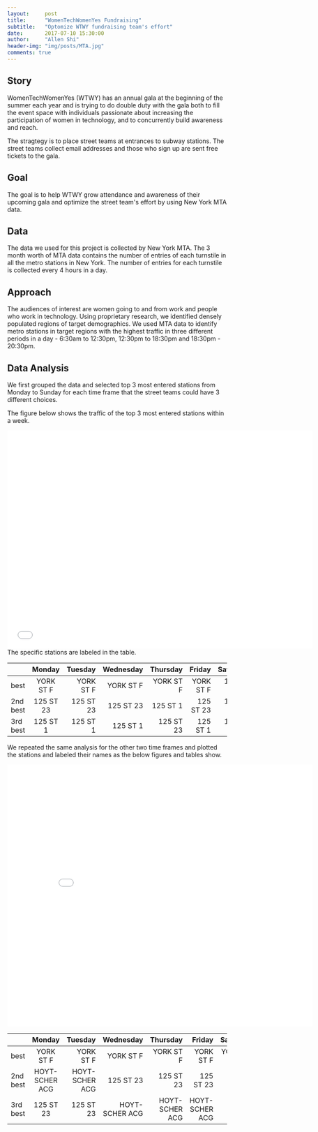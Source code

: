 ```yaml
---
layout:     post
title:      "WomenTechWomenYes Fundraising"
subtitle:   "Optomize WTWY fundraising team's effort"
date:       2017-07-10 15:30:00
author:     "Allen Shi"
header-img: "img/posts/MTA.jpg"
comments: true
---
```


## Story
WomenTechWomenYes (WTWY) has an annual gala at the beginning of the summer each year and is trying to do double duty with the gala both to fill the event space with individuals passionate about increasing the participation of women in technology, and to concurrently build awareness and reach.

The stragtegy is to place street teams at entrances to subway stations. The street teams collect email addresses and those who sign up are sent free tickets to the gala.

## Goal
The goal is to help WTWY grow attendance and awareness of their upcoming gala and optimize the street team's effort by using New York MTA data.

## Data
The data we used for this project is collected by New York MTA. The 3 month worth of MTA data contains the number of entries of each turnstile in all the metro stations in New York. The number of entries for each turnstile is collected every 4 hours in a day.

## Approach
The audiences of interest are women going to and from work and people who work in technology. Using proprietary research, we identified densely populated regions of target demographics. We used MTA data to identify metro stations in target regions with the highest traffic in three different periods in a day - 6:30am to 12:30pm, 12:30pm to 18:30pm and 18:30pm - 20:30pm. 

## Data Analysis

We first grouped the data and selected top 3 most entered stations from Monday to Sunday for each time frame that the street teams could have 3 different choices.

The figure below shows the traffic of the top 3 most entered stations within a week. 
<iframe width="700" height="500" frameborder="0" scrolling="no" src="//plot.ly/~a98051827/48.embed"></iframe>
The specific stations are labeled in the table.

|          |  Monday   |  Tuesday |   Wednesday | Thursday | Friday | Saturday | Sunday | 
|----------|:-------------:|---------:|-----------:|--------:|--------:|--------:|--------:|
|   best   |  YORK ST F |  YORK ST F |   YORK ST F |   YORK ST F | YORK ST F| 125 ST 1 | 125 ST 23 |
|  2nd best|  125 ST 23 |  125 ST 23 |   125 ST 23 |   125 ST 1  | 125 ST 23| 125 ST 23 | 125 ST ABCD |
|  3rd best|  125 ST 1  |  125 ST 1  |   125 ST 1  |   125 ST 23 | 125 ST 1| 125 ST ABCD | 125 ST 1 |

We repeated the same analysis for the other two time frames and plotted the stations and labeled their names as the below figures and tables show.
<iframe width="700" height="600" frameborder="0" scrolling="no" src="//plot.ly/~a98051827/50.embed"></iframe>

|          |  Monday   |  Tuesday |   Wednesday | Thursday | Friday | Saturday | Sunday | 
|----------|:-------------:|---------:|-----------:|--------:|--------:|--------:|--------:|
|   best   |  YORK ST F |  YORK ST F |   YORK ST F |   YORK ST F | YORK ST F| YORK ST F | YORK ST F |
|  2nd best| HOYT-SCHER ACG | HOYT-SCHER ACG |   125 ST 23 | 125 ST 23 | 125 ST 23| 125 ST 23 | CLARK ST 23 |
|  3rd best|  125 ST 23  |  125 ST 23 | HOYT-SCHER ACG | HOYT-SCHER ACG | HOYT-SCHER ACG | CLARK ST 23 | 125 ST 23 |




